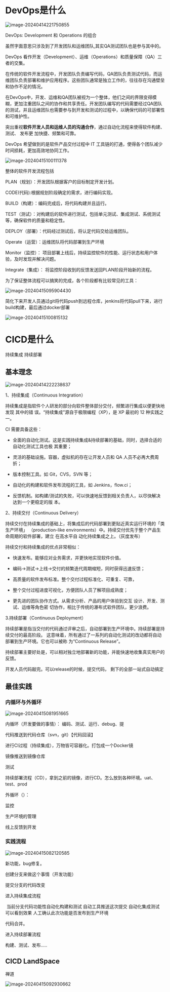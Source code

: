 # DevOps是什么

![image-20240414221750855](https://gitee.com/dongguo4812_admin/image/raw/master/image/202404152219584.png)

DevOps: Development 和 Operations 的组合 

虽然字面意思只涉及到了开发团队和运维团队,其实QA测试团队也是参与其中的。

DevOps 看作开发（Development）、运维（Operations）和质量保障（QA）三者的交集。 

在传统的软件开发流程中，开发团队负责编写代码，QA团队负责测试代码，而运维团队负责部署和维护应用程序。这些团队通常是独立工作的，往往存在沟通壁垒和协作不足的情况。

在DevOps中，开发、运维和QA团队被视为一个整体，他们之间的界限变得模糊，更加注重团队之间的协作和共享责任。开发团队编写的代码需要经过QA团队的测试，并且运维团队也需要参与到开发和测试的过程中，以确保代码的可部署性和可维护性。

突出重视**软件开发人员和运维人员的沟通合作**，通过自动化流程来使得软件构建、测试、 发布更 加快捷、频繁和可靠。 

DevOps 希望做到的是软件产品交付过程中 IT 工具链的打通，使得各个团队减少时间损耗，更加高效地协同工作。

![image-20240415100111378](https://gitee.com/dongguo4812_admin/image/raw/master/image/202404152219835.png)

整体的软件开发流程包括

PLAN（规划）：开发团队根据客户的目标制定开发计划。

CODE(代码):根据规划阶段确定的需求，进行编码实现。

BUILD（构建）：编码完成后，将代码构建并且运行。

TEST（测试）：对构建后的软件进行测试，包括单元测试、集成测试、系统测试等，确保软件的质量和稳定性。

DEPLOY（部署）：代码经过测试后，将认定代码交给运维团队。

Operate（运营）：运维团队将代码部署到生产环境

Monitor（监控）： 项目部署上线后，持续监控软件的性能、运行状态和用户体验，及时发现并解决问题。

Integrate（集成）： 将监控阶段收到的反馈发送回PLAN阶段开始新的流程。

为了保证整体流程可以搞笑的完成，各个阶段都有比较常见的工具：



![image-20240415095904430](https://gitee.com/dongguo4812_admin/image/raw/master/image/202404152219748.png)



简化下来开发人员通过git将代码push到远程仓库，jenkins将代码pull下来，进行build构建，最后通过docker部署

![image-20240415100815132](https://gitee.com/dongguo4812_admin/image/raw/master/image/202404152219608.png)

# CICD是什么

持续集成 持续部署

## 基本理念

![image-20240414222238637](https://gitee.com/dongguo4812_admin/image/raw/master/image/202404152220787.png)

1、持续集成（Continuous Integration）

持续集成是指软件个人研发的部分向软件整体部分交付，频繁进行集成以便更快地发现 其中的错 误。“持续集成”源自于极限编程（XP），是 XP 最初的 12 种实践之一。

CI 需要具备这些：

- 全面的自动化测试。这是实践持续集成&持续部署的基础，同时，选择合适的 自动化测试工具也极 其重要；

- 灵活的基础设施。容器，虚拟机的存在让开发人员和 QA 人员不必再大费周 折； 

- 版本控制工具。如 Git，CVS，SVN 等； 

- 自动化的构建和软件发布流程的工具，如 Jenkins，flow.ci； 

- 反馈机制。如构建/测试的失败，可以快速地反馈到相关负责人，以尽快解决达到一个更稳定的版 本。

2、持续交付（Continuous Delivery）

持续交付在持续集成的基础上，将集成后的代码部署到更贴近真实运行环境的「类生产环境」 （production-like environments）中。持续交付优先于整个产品生命周期的软件部署，建立 在高水平自 动化持续集成之上。（灰度发布）

持续交付和持续集成的优点非常相似：

- 快速发布。能够应对业务需求，并更快地实现软件价值。 

- 编码->测试->上线->交付的频繁迭代周期缩短，同时获得迅速反馈； 

- 高质量的软件发布标准。整个交付过程标准化、可重复、可靠， 

- 整个交付过程进度可视化，方便团队人员了解项目成熟度； 

- 更先进的团队协作方式。从需求分析、产品的用户体验到交互 设计、开发、测试、运维等角色密 切协作，相比于传统的瀑布式软件团队，更少浪费。

3.持续部署（Continuous Deployment）

持续部署是指当交付的代码通过评审之后，自动部署到生产环境中。持续部署是持续交付的最高阶段。 这意味着，所有通过了一系列的自动化测试的改动都将自动部署到生产环境。它也可以被称 为“Continuous Release”。

持续部署主要好处是，可以相对独立地部署新的功能，并能快速地收集真实用户的反馈。

开发人员代码敲完。可以release的时候，提交代码， 剩下的全部一站式自动搞定

## 最佳实践

### 内循环与外循环

![image-20240415081951665](https://gitee.com/dongguo4812_admin/image/raw/master/image/202404152219354.png)

内循环（开发要做的事情）： 编码、测试、运行、debug、提

代码推送到代码仓库（svn，git）【代码回滚】

进行CI过程（持续集成），万物皆可容器化。打包成一个Docker镜

镜像推送到镜像仓库

测试

持续部署流程（CD），拿到之前的镜像，进行CD。怎么放到各种环境。uat、test、prod

外循环（）：

监控

生产环境的管理

线上反馈到开发

### 实践流程

![image-20240415082120585](https://gitee.com/dongguo4812_admin/image/raw/master/image/202404152219529.png)

新功能，bug修复。

创建分支来做这个事情（开发功能）

提交分支的代码改变

进入持续集成流程

​	当前分支代码功能性自动化构建和测试 自动工具推送这次提交 自动化集成测试 可以看到效果 人工确认此次功能是否发布到生产环境

代码合并。

进入持续部署流程

构建、测试、发布.....

## CICD LandSpace

禅道

![image-20240415092930662](https://gitee.com/dongguo4812_admin/image/raw/master/image/202404152220770.png)